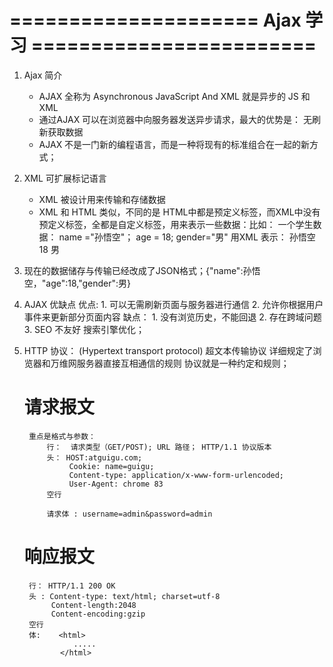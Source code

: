#  ===================== Ajax 学习 ========================
1. Ajax 简介
    - AJAX 全称为 Asynchronous JavaScript And XML 就是异步的 JS 和 XML
    - 通过AJAX 可以在浏览器中向服务器发送异步请求，最大的优势是： 无刷新获取数据
    - AJAX 不是一门新的编程语言，而是一种将现有的标准组合在一起的新方式；
2. XML 可扩展标记语言
    - XML 被设计用来传输和存储数据
    - XML 和 HTML 类似，不同的是 HTML中都是预定义标签，而XML中没有预定义标签，全都是自定义标签，用来表示一些数据：比如： 
      一个学生数据： name ="孙悟空"； age = 18; gender="男"
      用XML 表示： 
        <student>
            <name>孙悟空</name>
            <age>18</age>
            <gender>男</gender>
        </student>
3. 现在的数据储存与传输已经改成了JSON格式；{"name":孙悟空，"age":18,"gender":男}
4. AJAX 优缺点
    优点: 1. 可以无需刷新页面与服务器进行通信
          2. 允许你根据用户事件来更新部分页面内容
    缺点： 1. 没有浏览历史，不能回退
          2. 存在跨域问题
          3. SEO 不友好 搜索引擎优化；
5. HTTP 协议： (Hypertext transport protocol) 超文本传输协议 详细规定了浏览器和万维网服务器直接互相通信的规则
    协议就是一种约定和规则；
    # 请求报文
        重点是格式与参数：
            行：  请求类型（GET/POST); URL 路径； HTTP/1.1 协议版本
            头： HOST:atguigu.com; 
                 Cookie: name=guigu; 
                 Content-type: application/x-www-form-urlencoded;
                 User-Agent: chrome 83
            空行

            请求体 : username=admin&password=admin
             

    # 响应报文

        行： HTTP/1.1 200 OK
        头 : Content-type: text/html; charset=utf-8
             Content-length:2048
             Content-encoding:gzip
        空行
        体:    <html>
                  .....
               </html>
              

